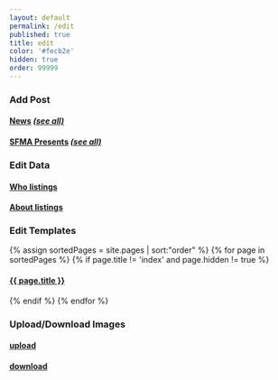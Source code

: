 ```yaml
---
layout: default
permalink: /edit
published: true
title: edit
color: '#fecb2e'
hidden: true
order: 99999
---
```


<p>
<h3>Add Post</h3>
<h4>
  <a href="http://prose.io/#san-francisco-music-alliance/sfmusicalliance.org/new/master/_news" target="_blank">News</a>
  <a href="http://prose.io/#san-francisco-music-alliance/sfmusicalliance.org/tree/master/_news" target="_blank"><i>(see all)</i></a>
</h4>
<h4>
  <a href="http://prose.io/#san-francisco-music-alliance/sfmusicalliance.org/new/master/_sfmapresents" target="_blank">SFMA Presents</a>
  <a href="http://prose.io/#san-francisco-music-alliance/sfmusicalliance.org/tree/master/_sfmapresents" target="_blank"><i>(see all)</i></a>
</h4>

<p>
<h3>Edit Data</h3>
<h4>
  <a href="http://prose.io/#san-francisco-music-alliance/sfmusicalliance.org/tree/master/_data/who" target="_blank">Who listings</a>
</h4>
<h4>
  <a href="http://prose.io/#san-francisco-music-alliance/sfmusicalliance.org/tree/master/_data/about" target="_blank">About listings</a>
</h4>

</p>

<p>
<h3>Edit Templates</h3>

{% assign sortedPages = site.pages | sort:"order" %}
{% for page in sortedPages %}
  {% if page.title !=  'index' and page.hidden != true %}
<h4><a href="http://prose.io/#san-francisco-music-alliance/sfmusicalliance.org/edit/master/{{ page.path }}" target="_blank">{{ page.title }}</a></h4>
  {% endif %}
{% endfor %}
</p>

<p>
<h3>Upload/Download Images</h3>

<h4>
  <a href="https://github.com/san-francisco-music-alliance/sfmusicalliance.org/upload/master/media" target="_blank">upload</a>
</h4>
<h4>
  <a href="https://github.com/san-francisco-music-alliance/sfmusicalliance.org/tree/master/media" target="_blank">download</a>
</h4>
</p>
